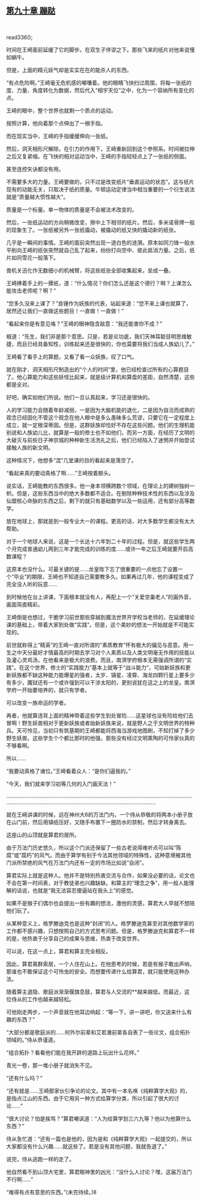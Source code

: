 ## [第九十章 蹦跶](https://www.xxbiquge.com/11_11207/9130979.html)
﻿

  read336();<!--章节内容开始-->

  时间在王崎面前延缓了它的脚步。在双生子佯谬之下。那些飞来的纸片对他来说慢如蜗牛。

  但是，上面的精元妖气却是实实在在的能杀人的东西。

  “有点危险啊。”王崎毫无危机感的嘟囔着。他的眼睛飞快扫过周围，将每一张纸的度、力量、角度转化为数据，然后代入“相宇天位”之中，化为一个容纳所有变化的点。

  王崎的眼中，整个世界也就剩一个质点的运动。

  按照计算，他向着那个点伸出了一根手指。

  而在现实当中，王崎的手指缓缓伸向一张纸。

  然后，洞天相形尺解除。在引力的作用下，王崎重新回到这个参照系。时间被拉伸之后又复紧缩。在飞快的相对运动当中，王崎的手指轻轻点上了一张纸的侧面。

  甚至连控矢诀都没有用。

  不需要多大的力量。王崎要做的，只不过是改变纸片“垂直运动的状态”。这与纸片现有的动能无关，只取决于纸的质量。牛顿运动定律当中相当重要的一个衍生说法就是“质量越大惯性越大”。

  质量是一个标量。单一物体的质量是不会被法术改变的。

  然后，一张纸运动的方向稍微改变，擦中上下相邻的纸片。然后，多米诺骨牌一般的现象生了。一张纸被另外一张纸撬动，被撬动的纸又快的撬动新的纸张。

  几乎是一瞬间的事情。王崎的面前突然出现一道白色的涟漪。原本如同刀锋一般水平削向王崎的纸张突然就自己乱了起来，纷纷打向空中、彼此抵消力量。之后，纸片如同雪花一般落下。

  兽机关迅化作无数细小的机械臂，将这些纸张全部收集起来，垒成一叠。

  王崎捧着手上的一摞纸，道：“什么情况？你们怎么还是这个德行？啊？上课怎么能攻击老师呢？啊？”

  “您多久没来上课了？”良锺作为妖族的代表，站起来道：“您不来上课也就算了，居然还让我们一直做这些题目！一直做！一直做！”

  “看起来你是有意见咯？”王崎的眼神隐含敌意：“我还能害你不成？”

  椒道：“先生，我们非是那个意思。只是，若是论功底，我们天神耳聪目明思维敏捷，而且已经具备知性，训练起来还是很快的，你也莫要将我们当成人族幼儿了。”

  王崎看了看手上的算题，又看了看一众妖族，叹了口气。

  就在刚才、洞天相形尺制造出的“个人的时间”里，他已经检查过所有的心算题目了。他心算能力和这些妖怪比起来，就是级计算机和算盘的差距，自然清楚，这些都是全对。

  好吧，确实如他们所说。他们一旦认真起来，学习还是很快的。

  人的学习能力会随着年龄减弱，一是因为大脑机能的退化，二是因为自洽而成熟的观念已经固化不管这个观念在他人眼中是多么愚昧多么荒谬，只要它在一定程度上成立，就一定根深蒂固。但是，这群妖族却恰好不存在这些问题。他们的生理机能别说和人族幼儿比，就算是一般的修士也不如他们，而另一方面，在经历了文明的大破灭与前些日子神京城的种种新生活洗礼之后，他们已经陷入了迷惘并开始尝试接触人族的新文明。

  这种情况下，他想多“混”几堂课的目的看起来是落空了。

  “看起来真的要动真格了啊……”王崎按着额头。

  说实话，王崎能教的东西很多。他一身本领横跨数个领域，在理论上的建树独树一帜。但是，这些东西当中的绝大多数都不适合。在剔除种种技术性的东西以及涉及仙盟核心命脉的东西之后，剩下的就只有基础数学以及一些运用，还有部分高等数学。

  放在地球上，那就是到一般专业大一的课程。更高的话，对大多数学生都没有太大帮助。

  对于一个地球人来说，这是一个长达十六年到二十年的过程。但是，就这些学生两个月完成普通幼儿两到三年才能完成的训练的度……或许一年之后王崎就要开启高数课程？

  这原本也没什么。可最关键的是……龙皇陛下忘了很重要的一点他忘了设置一个“毕业”的期限，王崎也不知道自己需要教多久。如果再过几年，他的课程变成了完全没人听的玩意……

  到时候他在台上讲课，下面根本就没有人，再配上一个“关爱空巢老人”的画外音，画面简直精彩。

  王崎倒是也想过，干脆学习前世那些穿越到魔法世界开学校当老师的，在延缓理论课的基础上，带着大家到处做“实践”。但是，这个美妙的想法一开始就是不可能实现的。

  前世就称得上“精英”的王崎一直对所谓的“素质教育”怀有极大的偏见与恶意。用一生之中天分最好才情最高的时期去学习对个人素质以及人类文明毫无作用的技能以及灌心灵鸡汤，在他看来是极大的浪费。而且，南溟学府根本无需强调所谓的“实践”。在这个世界，修士的“实践能力”基本上就等于“战斗能力”，可始新妖族和更新妖族都不缺这种能力能爆星的强者，太岁、镇星、凌霄、海龙四颗行星上要多少有多少，魔狱还有一个或许强到可以干涉太阳的，更别说犹在这之上的龙皇。南溟学府一开始要培养的，就只有学者。

  可以改变一族命运的学者。

  再者，他就算违背上面的精神带着这些学生到处冒险……这星球也没有险给他们去冒啊！野生妖兽相对于更新妖族或者始新妖族来说，就是野人之于文明世界的特种兵。天可怜见，当初只有筑基期的王崎都能将西海当游戏地图刷，不知打掉了多少野生妖兽。这些学生个个都比那时的他强，那些没有经过文明熏陶的可怜家伙真的不够看啊。

  所以……

  “我要动真格了诸位。”王崎看着众人：“是你们逼我的。”

  “今天，我们就来学习初等几何的入门画天法！”

  ……………………………………………………………………………………………………………………………………………………………………………………………………

  就在王崎讲课的时候，远在神州大6的万法门内，一个侍从恭敬的将两本小册子放在山门前，然后用镇纸压好，又随手布置下一圈防水的禁制，然后才转身离去。

  这座山的山顶就是算君的居所。

  由于万法门历史悠久，所以这个门派还保留了一些古老说得难听点可以叫“陈腐”或“腐朽”的风气。而由于算学有别于今法其他领域的特殊性，这种意境被其他门派所禁绝的风气在万法门内还有一定的市场比如说“自闭”。

  算君实际上就是这种人。他并不是特别热衷交流与合作，如果没必要的话，论文也不会在第一时间表，对于教徒弟也兴趣缺缺。和算主的“理念之争”，用一般人能理解的话说，也就是“我无法容忍傻逼站在我头上”的感觉。

  如果不是猴子们偶尔也会提出一些有趣的想法，激他的灵感，算君大人早就不想陪他们玩了。

  从某种意义上，格罗滕迪克也是这种“封闭”的人。格罗滕迪克甚至对其他数学家的工作都不感兴趣，只想按照自己的方式思考问题。但是，格罗滕迪克和算君不一样的是，他热衷于分享自己的成果与思维，热衷于改变世界。

  可以说，在这一点上，算君和算主完全相反。

  因此，算君离群索居，一个人住在山上。在他思考的时候，若是有猴子敢出声响，那谁也不敢保证这个可怜虫的安全。而想要传递什么给算君，就只能使用这种办法。

  随着算主退隐、歌庭派渐渐偃旗息鼓，算君与人交流的**越来越低。而最近，这位侍从的工作也越来越轻松。

  可他刚走两步，一个声音就在他耳边响起：“等一下，讲一讲吧，你又送来什么有趣的东西？”

  “大部分都是歌庭派的……何外尔前辈和艾若澈前辈各自表了一些论文，组合拓扑领域的。”侍从恭谨道。

  “组合拓扑？看看他们能在我开辟的道路上玩出什么花样。”

  青光一卷，那一堆小册子就消失不见。

  “还有什么吗？”

  “还有就是……王崎那家伙引争论的论文。其中有一本名唤《纯粹算学大观》的，是指点江山的东西。由于它用另一种方式给算学分类，所以引起了很大的讨论……”

  “很大讨论？怕是挨骂？”算君嘲讽道：“人为给算学划三六九等？他以为他算什么东西？”

  侍从急忙道：“还有一篇也是他的，因为是和《纯粹算学大观》一起提交的，所以大家都没有什么兴趣……就这些了。若是没有其他问题，我就告退了。”

  说完，侍从逃跑一样的走了。

  他自然看不到山顶大宅里，算君眼神里的凶光：“没什么人讨论？嘿，这届万法门不行啊……”

  “难得有点有意思的东西。”(未完待续。)8  <!--章节内容结束-->
